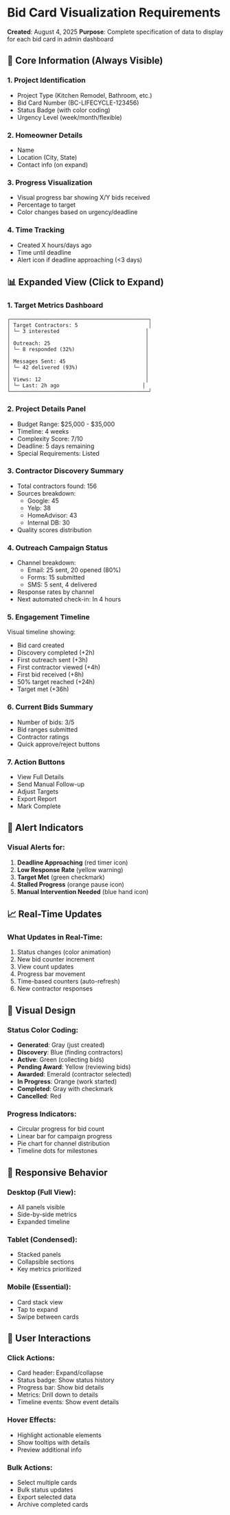 # Bid Card Visualization Requirements
**Created**: August 4, 2025
**Purpose**: Complete specification of data to display for each bid card in admin dashboard

## 🎯 Core Information (Always Visible)

### 1. **Project Identification**
- Project Type (Kitchen Remodel, Bathroom, etc.)
- Bid Card Number (BC-LIFECYCLE-123456)
- Status Badge (with color coding)
- Urgency Level (week/month/flexible)

### 2. **Homeowner Details**
- Name
- Location (City, State)
- Contact info (on expand)

### 3. **Progress Visualization**
- Visual progress bar showing X/Y bids received
- Percentage to target
- Color changes based on urgency/deadline

### 4. **Time Tracking**
- Created X hours/days ago
- Time until deadline
- Alert icon if deadline approaching (<3 days)

## 📊 Expanded View (Click to Expand)

### 1. **Target Metrics Dashboard**
```
┌─────────────────────────────────────────────┐
│ Target Contractors: 5                       │
│ └─ 3 interested                            │
│                                            │
│ Outreach: 25                               │
│ └─ 8 responded (32%)                       │
│                                            │
│ Messages Sent: 45                          │
│ └─ 42 delivered (93%)                      │
│                                            │
│ Views: 12                                  │
│ └─ Last: 2h ago                           │
└─────────────────────────────────────────────┘
```

### 2. **Project Details Panel**
- Budget Range: $25,000 - $35,000
- Timeline: 4 weeks
- Complexity Score: 7/10
- Deadline: 5 days remaining
- Special Requirements: Listed

### 3. **Contractor Discovery Summary**
- Total contractors found: 156
- Sources breakdown:
  - Google: 45
  - Yelp: 38
  - HomeAdvisor: 43
  - Internal DB: 30
- Quality scores distribution

### 4. **Outreach Campaign Status**
- Channel breakdown:
  - Email: 25 sent, 20 opened (80%)
  - Forms: 15 submitted
  - SMS: 5 sent, 4 delivered
- Response rates by channel
- Next automated check-in: In 4 hours

### 5. **Engagement Timeline**
Visual timeline showing:
- Bid card created
- Discovery completed (+2h)
- First outreach sent (+3h)
- First contractor viewed (+4h)
- First bid received (+8h)
- 50% target reached (+24h)
- Target met (+36h)

### 6. **Current Bids Summary**
- Number of bids: 3/5
- Bid ranges submitted
- Contractor ratings
- Quick approve/reject buttons

### 7. **Action Buttons**
- View Full Details
- Send Manual Follow-up
- Adjust Targets
- Export Report
- Mark Complete

## 🚨 Alert Indicators

### Visual Alerts for:
1. **Deadline Approaching** (red timer icon)
2. **Low Response Rate** (yellow warning)
3. **Target Met** (green checkmark)
4. **Stalled Progress** (orange pause icon)
5. **Manual Intervention Needed** (blue hand icon)

## 📈 Real-Time Updates

### What Updates in Real-Time:
1. Status changes (color animation)
2. New bid counter increment
3. View count updates
4. Progress bar movement
5. Time-based counters (auto-refresh)
6. New contractor responses

## 🎨 Visual Design

### Status Color Coding:
- **Generated**: Gray (just created)
- **Discovery**: Blue (finding contractors)
- **Active**: Green (collecting bids)
- **Pending Award**: Yellow (reviewing bids)
- **Awarded**: Emerald (contractor selected)
- **In Progress**: Orange (work started)
- **Completed**: Gray with checkmark
- **Cancelled**: Red

### Progress Indicators:
- Circular progress for bid count
- Linear bar for campaign progress
- Pie chart for channel distribution
- Timeline dots for milestones

## 📱 Responsive Behavior

### Desktop (Full View):
- All panels visible
- Side-by-side metrics
- Expanded timeline

### Tablet (Condensed):
- Stacked panels
- Collapsible sections
- Key metrics prioritized

### Mobile (Essential):
- Card stack view
- Tap to expand
- Swipe between cards

## 🔄 User Interactions

### Click Actions:
- Card header: Expand/collapse
- Status badge: Show status history
- Progress bar: Show bid details
- Metrics: Drill down to details
- Timeline events: Show event details

### Hover Effects:
- Highlight actionable elements
- Show tooltips with details
- Preview additional info

### Bulk Actions:
- Select multiple cards
- Bulk status updates
- Export selected data
- Archive completed cards